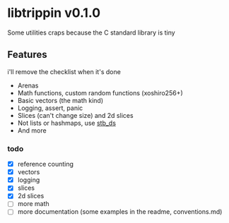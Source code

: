 # libtrippin v0.1.0

Some utilities craps because the C standard library is tiny

## Features

i'll remove the checklist when it's done

- Arenas
- Math functions, custom random functions (xoshiro256+)
- Basic vectors (the math kind)
- Logging, assert, panic
- Slices (can't change size) and 2d slices
- Not lists or hashmaps, use [stb_ds](https://nothings.org/stb_ds)
- And more

### todo

- [x] reference counting
- [x] vectors
- [x] logging
- [x] slices
- [x] 2d slices
- [ ] more math
- [ ] more documentation (some examples in the readme, conventions.md)
